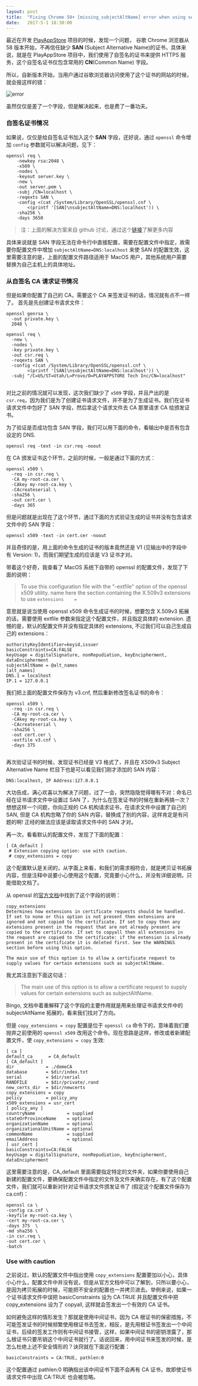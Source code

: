 ```yaml
---
layout: post
title:  "Fixing Chrome 58+ [missing_subjectAltName] error when using self signed certificates"
date:   2017-5-1 18:30:00
---
```



最近在开发 [PlayAppStore](https://github.com/playappstore/PlayAppStore) 项目的时候，发现一个问题， 谷歌 Chrome 浏览器从 58 版本开始，不再信任缺少 **SAN** (Subject Alternative Name)的证书，具体来说，就是在 PlayAppStore 项目中，我们使用了自签名的证书来提供 HTTPS 服务，这个自签名证书仅包含常用的 **CN**(Common Name) 字段。

所以，自新版本开始，当用户通过谷歌浏览器访问使用了这个证书的网站的时候，就会报这样的错：

![error](http://photo-coder.b0.upaiyun.com/img/missing_subjectAltName01.png)

虽然仅仅是差了一个字段，但是解决起来，也是费了一番功夫。

### 自签名证书情况

如果说，仅仅是给自签名证书加入这个 **SAN** 字段，还好说，通过 `openssl` 命令增加 `config` 参数就可以解决问题，见下： 

```
openssl req \
    -newkey rsa:2048 \
    -x509 \
    -nodes \
    -keyout server.key \
    -new \
    -out server.pem \
    -subj /CN=localhost \
    -reqexts SAN \
    -config <(cat /System/Library/OpenSSL/openssl.cnf \
        <(printf '[SAN]\nsubjectAltName=DNS:localhost')) \
    -sha256 \
    -days 3650
```

> 注：上面的解决方案来自 github 讨论，通过这个[链接](https://github.com/webpack/webpack-dev-server/issues/854)了解更多内容

具体来说就是 SAN 字段无法在命令行中直接配置，需要在配置文件中指定，故需要你配置文件中增加 `subjectAltName=DNS:localhost` 来使 SAN 的配置生效，这里需要注意的是，上面的配置文件路径适用于 MacOS 用户，其他系统用户需要替换为自己主机上的具体地址。

### 从自签名 CA 请求证书情况

但是如果你配置了自己的 CA，需要这个 CA 来签发证书的话，情况就有点不一样了。
首先是先创建证书请求文件：

```
openssl genrsa \
  -out private.key \
  2048 \
  
openssl req \
  -new \
  -nodes \
  -key private.key \
  -out csr.req \
  -reqexts SAN \
  -config <(cat /System/Library/OpenSSL/openssl.cnf \
        <(printf '[SAN]\nsubjectAltName=DNS:localhost')) \
  -subj "/C=US/ST=Utah/L=Provo/O=PLAYAPPSTORE Tech Inc/CN=localhost" 
  
```

对比之前的情况就可以发现，这次我们缺少了 `x509` 字段，并且产出的是 	`csr.req`，因为我们是为了创建证书请求文件，并不是为了生成证书。我们在证书请求文件中包好了 SAN 字段，然后拿这个请求文件去 CA 那里请求 CA 给颁发证书。

为了验证是否成功包含 SAN 字段，我们可以用下面的命令，看输出中是否有包含设定的 DNS.

```
openssl req -text -in csr.req -noout
```

在 CA 颁发证书这个环节，之前的时候，一般是通过下面的方式：

```
openssl x509 \
  -req -in csr.req \
  -CA my-root-ca.cer \
  -CAkey my-root-ca.key \
  -CAcreateserial \
  -sha256 \
  -out cert.cer \
  -days 365
```

但是问题就是出现在了这个环节，通过下面的方式验证生成的证书并没有包含请求文件中的 SAN 字段：

```
openssl x509 -text -in cert.cer -noout
```
并且奇怪的是，用上面的命令生成的证书的版本竟然还是 V1 (见输出中的字段中有 Version: 1)，而我们期望生成的应该是 V3 证书才对。

带着这个好奇，我查看了 MacOS 系统下自带的 openssl 的配置文件，发现了下面的说明：

> To use this configuration file with the "-extfile" option of the
 openssl x509 utility.  name here the section containing the X.509v3 extensions to use `extensions    =`

意思就是说当使用 openssl x509 命令生成证书的时候，想要包含 X.509v3 拓展的话，需要使用 extfile 参数来指定这个配置文件，并且指定具体的 extension. 遗憾的是，默认的配置文件并没有指定具体的 extensions, 不过我们可以自己生成自己的 extensions：



```
authorityKeyIdentifier=keyid,issuer
basicConstraints=CA:FALSE
keyUsage = digitalSignature, nonRepudiation, keyEncipherment, dataEncipherment
subjectAltName = @alt_names
[alt_names]
DNS.1 = localhost
IP.1 = 127.0.0.1

```

我们把上面的配置文件保存为 v3.cnf, 然后重新修改签名证书的命令：

```
openssl x509 \
  -req -in csr.req \
  -CA my-root-ca.cer \
  -CAkey my-root-ca.key \
  -CAcreateserial \
  -sha256 \
  -out cert.cer \
  -extfile v3.cnf \
  -days 375
  
```

再次验证证书的时候，发现证书已经是 V3 格式了，并且在 X509v3 Subject Alternative Name 栏目下也是可以看见我们刚才添加的 SAN 内容：

```
DNS:localhost, IP Address:127.0.0.1
```



大功告成，满心欢喜以为解决了问题，过了一会，突然隐隐觉得哪有不对：命名已经在证书请求文件中设置过 SAN 了，为什么在签发证书的时候在重新再搞一次？想想这样一个问题，你向正规的 CA 机构请求证书，在请求文件中设置了自己的 SAN, 但是 CA 机构忽略了你的 SAN 内容，替换成了别的内容，这样肯定是有问题的啊! 正经的做法应该是读取请求文件中的 SAN 才对。

再一次，看看默认的配置文件，发现了下面的配置：

```
[ CA_default ]
 # Extension copying option: use with caution.
 # copy_extensions = copy
```

这个配置默认是关闭的，从字面上来看，和我们的需求相符合，就是拷贝证书拓展内容，但是注释中说要小心使用这个配置，究竟要小心什么，并没有详细说明，只能借助文档了。

从 openssl 的[官方文档](https://www.openssl.org/docs/manmaster/man1/ca.html)中找到了这个字段的说明：

```
copy_extensions
Determines how extensions in certificate requests should be handled. If set to none or this option is not present then extensions are ignored and not copied to the certificate. If set to copy then any extensions present in the request that are not already present are copied to the certificate. If set to copyall then all extensions in the request are copied to the certificate: if the extension is already present in the certificate it is deleted first. See the WARNINGS section before using this option.

The main use of this option is to allow a certificate request to supply values for certain extensions such as subjectAltName.
```

我尤其注意到下面这句话：

> The main use of this option is to allow a certificate request to supply values for certain extensions such as subjectAltName.

Bingo, 文档中着重解释了这个字段的主要作用就是用来处理证书请求文件中的 subjectAltName 拓展的，看来我们找对了方向。

但是 `copy_extensions = copy` 配置是位于 `openssl ca` 命令下的，意味着我们要抛弃之前使用的 `openssl x509` 改用这个命令。现在思路是这样，修改或者新建配置文件，使 `copy_extensions = copy` 生效:

```
[ ca ]
default_ca      = CA_default
[ CA_default ]
dir            = ./demeCA
database       = $dir/index.txt
serial         = $dir/serial
RANDFILE       = $dir/private/.rand
new_certs_dir  = $dir/newcerts
copy_extensions = copy
policy         = policy_any
x509_extensions = usr_cert
[ policy_any ]
countryName            = supplied
stateOrProvinceName    = optional
organizationName       = optional
organizationalUnitName = optional
commonName             = supplied
emailAddress           = optional
[ usr_cert ]
basicConstraints=CA:FALSE
keyUsage = digitalSignature, nonRepudiation, keyEncipherment, dataEncipherment

```

这里需要注意的是，CA_default 里面需要指定特定的文件夹，如果你要使用自己新建的配置文件，要确保配置文件中指定的文件及文件夹确实存在，有了这个配置文件，我们就可以重新对针对证书请求文件颁发证书了 (假定这个配置文件保存为 ca.cnf)：

```
openssl ca \
-config ca.cnf \
-keyfile my-root-ca.key \
-cert my-root-ca.cer \
-days 375  \
-md sha256 \
-in csr.req \
-out cert.cer \
-batch 
```

### Use with caution

之前说过，默认的配置文件中指出使用 `copy_extensions` 配置要加以小心，具体小心什么，配置文件中并没有说，但是从官方文档中可以了解到，只所以要小心，是因为拷贝拓展的时候，可能把不安全的配置也一并拷贝进去。举例来说，如果一个证书请求文件中误把 basicConstraints 设为 CA:TRUE 并且配置文件中把 copy_extensions 设为了 copyall, 这样就会签发出一个有效的 CA 证书。

如何避免这样的情形发生？那就是使用中间证书，因为 CA 根证书的保密措施，不可能签发证书的时候频繁使用根证书去签发，相反，是先用根证书签发出一个中间证书，后续的签发工作则有中间证书接管，这样，如果中间证书的密钥泄露了，那么根证书只要吊销这个中间证书就行了。话说回来，用中间证书来签发的时候，是怎么杜绝上述不安全情形的？诀窍就在下面这行配置：

```
basicConstraints = CA:TRUE, pathlen:0
```

这个配置通过 pathlen:0 明确指出该中间证书下面不会再有 CA 证书，故即使证书请求文件中出现 CA:TRUE 也会被忽略。



